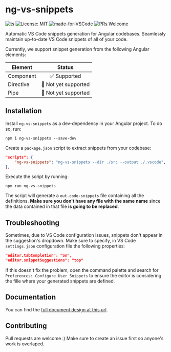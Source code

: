 # ng-vs-snippets
![ts](https://badgen.net/badge/Built%20With/TypeScript/blue) [![License: MIT](https://img.shields.io/badge/License-MIT-yellow.svg)](https://opensource.org/licenses/MIT) [![made-for-VSCode](https://img.shields.io/badge/Made%20for-VSCode-1f425f.svg)](https://code.visualstudio.com/) [![PRs Welcome](https://img.shields.io/badge/PRs-welcome-brightgreen.svg)](http://makeapullrequest.com)



Automatic VS Code snippets generation for Angular codebases. Seamlessly maintain up-to-date VS Code snippets of all of your code.

Currently, we support snippet generation from the following Angular elements:

<center>

| Element   | Status                                    |
|-----------|:-----------------------------------------:|
| Component | :white_check_mark: Supported              |
| Directive | :construction_worker: Not yet supported   |
| Pipe      | :construction_worker: Not yet supported   |

</center>

## Installation

Install ```ng-vs-snippets``` as a dev-dependency in your Angular project. To do so, run:

```
npm i ng-vs-snippets --save-dev
```

Create a ```package.json``` script to extract snippets from your codebase:

```json
"scripts": {
    "ng-vs-snippets": "ng-vs-snippets --dir ./src --output ./.vscode",
},
```

Execute the script by running:

```
npm run ng-vs-snippets
```

The script will generate a ```out.code-snippets``` file containing all the definitions. **Make sure you don't have any file with the same name** since the data contained in that file **is going to be replaced**.

## Troubleshooting
Sometimes, due to VS Code configuration issues, snippets don't appear in the suggestion's dropdown. Make sure to specify, in VS Code ```settings.json``` configuration file the following properties:

```json
"editor.tabCompletion": "on",
"editor.snippetSuggestions": "top"
```
If this doesn't fix the problem, open the command palette and search for ```Preferences: Configure User Snippets``` to ensure the editor is considering the fille where your generated snippets are defined.

## Documentation

You can find the [full document design at this url]().

## Contributing

Pull requests are welcome :) Make sure to create an issue first so anyone's work is overlaped.